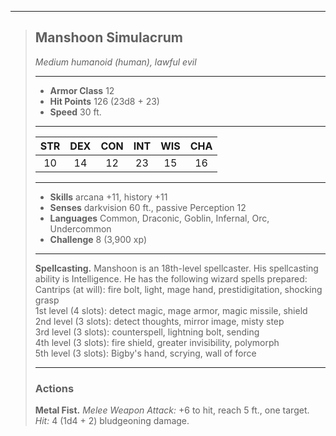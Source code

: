 ***
> ## Manshoon Simulacrum
> *Medium humanoid (human), lawful evil*
> 
> ***
> 
> - **Armor Class** 12
> - **Hit Points** 126 (23d8 + 23)
> - **Speed** 30 ft.
> 
> ***
> 
> |STR|DEX|CON|INT|WIS|CHA|
> |:---:|:---:|:---:|:---:|:---:|:---:|
> |10|14|12|23|15|16|
> 
> ***
> 
> - **Skills** arcana +11, history +11
> - **Senses** darkvision 60 ft., passive Perception 12
> - **Languages** Common, Draconic, Goblin, Infernal, Orc, Undercommon
> - **Challenge** 8 (3,900 xp)
> 
> ***
> 
> **Spellcasting.** Manshoon is an 18th-level spellcaster. His spellcasting ability is Intelligence. He has the following wizard spells prepared:  
> Cantrips (at will): fire bolt, light, mage hand, prestidigitation, shocking grasp  
> 1st level (4 slots): detect magic, mage armor, magic missile, shield  
> 2nd level (3 slots): detect thoughts, mirror image, misty step  
> 3rd level (3 slots): counterspell, lightning bolt, sending  
> 4th level (3 slots): fire shield, greater invisibility, polymorph  
> 5th level (3 slots): Bigby's hand, scrying, wall of force
> 
> ***
> 
> ### Actions
> **Metal Fist.** *Melee Weapon Attack:* +6 to hit, reach 5 ft., one target. *Hit:* 4 (1d4 + 2) bludgeoning damage.